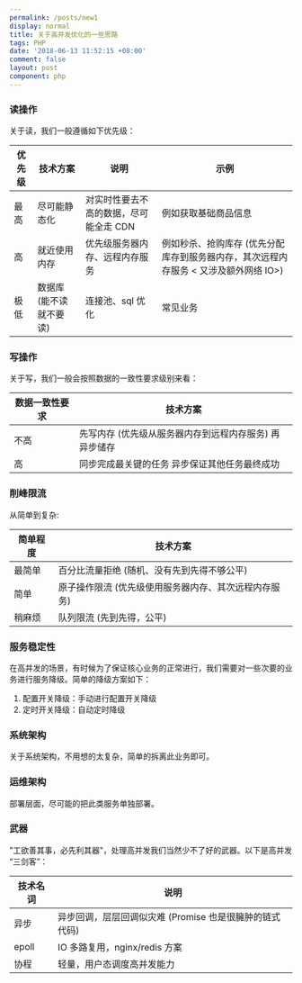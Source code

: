 ```yaml
---
permalink: /posts/new1
display: normal
title: 关于高并发优化的一些思路
tags: PHP
date: '2018-06-13 11:52:15 +08:00'
comment: false
layout: post
component: php
---
```

### 读操作

关于读，我们一般遵循如下优先级：

| 优先级 | 技术方案                | 说明                                   | 示例                                                         |
| ------ | ----------------------- | -------------------------------------- | ------------------------------------------------------------ |
| 最高   | 尽可能静态化            | 对实时性要去不高的数据，尽可能全走 CDN | 例如获取基础商品信息                                         |
| 高     | 就近使用内存            | 优先级服务器内存、远程内存服务         | 例如秒杀、抢购库存 (优先分配库存到服务器内存，其次远程内存服务 < 又涉及额外网络 IO>) |
| 极低   | 数据库 (能不读就不要读) | 连接池、sql 优化                       | 常见业务                                                     |

### 写操作

关于写，我们一般会按照数据的一致性要求级别来看：

| 数据一致性要求 | 技术方案                                               |
| -------------- | ------------------------------------------------------ |
| 不高           | 先写内存 (优先级从服务器内存到远程内存服务) 再异步储存 |
| 高             | 同步完成最关键的任务 异步保证其他任务最终成功          |

### 削峰限流

从简单到复杂:

| 简单程度 | 技术方案                                              |
| -------- | ----------------------------------------------------- |
| 最简单   | 百分比流量拒绝 (随机、没有先到先得不够公平)           |
| 简单     | 原子操作限流 (优先级使用服务器内存、其次远程内存服务) |
| 稍麻烦   | 队列限流 (先到先得，公平)                             |

### 服务稳定性

在高并发的场景，有时候为了保证核心业务的正常进行，我们需要对一些次要的业务进行服务降级。简单的降级方案如下：

1.  配置开关降级：手动进行配置开关降级
2.  定时开关降级：自动定时降级

### 系统架构

关于系统架构，不用想的太复杂，简单的拆离此业务即可。

### 运维架构

部署层面，尽可能的把此类服务单独部署。

### 武器

"工欲善其事，必先利其器"，处理高并发我们当然少不了好的武器。以下是高并发 “三剑客”：

| 技术名词 | 说明                                                    |
| -------- | ------------------------------------------------------- |
| 异步     | 异步回调，层层回调似灾难 (Promise 也是很臃肿的链式代码) |
| epoll    | IO 多路复用，nginx/redis 方案                           |
| 协程     | 轻量，用户态调度高并发能力                              |

